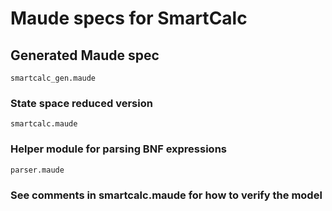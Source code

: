 # Maude specs for SmartCalc

## Generated Maude spec
```
smartcalc_gen.maude
```

### State space reduced version
```
smartcalc.maude
```

### Helper module for parsing BNF expressions
```
parser.maude
```

### See comments in smartcalc.maude for how to verify the model


